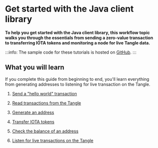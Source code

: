 # Get started with the Java client library

**To help you get started with the Java client library, this workflow topic walks you through the essentials from sending a zero-value transaction to transferring IOTA tokens and monitoring a node for live Tangle data.**

:::info:
The sample code for these tutorials is hosted on [GitHub](https://github.com/iota-community/java-iota-workshop).
:::

## What you will learn

If you complete this guide from beginning to end, you'll learn everything from generating addresses to listening for live transaction on the Tangle.

1. [Send a "hello world" transaction](../tutorials/java/send-your-first-bundle.md)

2. [Read transactions from the Tangle](../tutorials/java/read-transactions.md)

3. [Generate an address](../tutorials/java/generate-an-address.md)

4. [Transfer IOTA tokens](../tutorials/java/transfer-iota-tokens.md)

5. [Check the balance of an address](../tutorials/java/check-balance.md)

6. [Listen for live transactions on the Tangle](../tutorials/java/listen-for-transactions.md)
